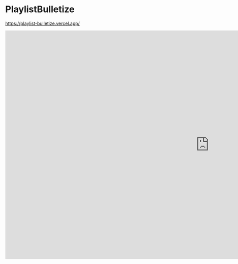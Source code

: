 # PlaylistBulletize
https://playlist-bulletize.vercel.app/
</br>
<iframe width="1280" height="720" src="https://www.youtube.com/embed/cpjLAUTWGSY" title="Playlist Bulletize Website" frameborder="0" allow="accelerometer; autoplay; clipboard-write; encrypted-media; gyroscope; picture-in-picture; web-share" allowfullscreen></iframe>
